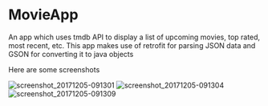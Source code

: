 # MovieApp

An app which uses tmdb API to display a list of upcoming movies, top rated, most recent, etc.
This app makes use of retrofit for parsing JSON data and GSON for converting it to java objects


Here are some screenshots

![screenshot_20171205-091301](https://user-images.githubusercontent.com/32220881/33589236-4a9c4ce4-d99d-11e7-9fec-2083970e8545.png)
![screenshot_20171205-091304](https://user-images.githubusercontent.com/32220881/33589237-4ad9ad28-d99d-11e7-84fc-6a7641d17f68.png)
![screenshot_20171205-091309](https://user-images.githubusercontent.com/32220881/33589238-4b1791a6-d99d-11e7-8e5d-bde5b574f1c9.png)
